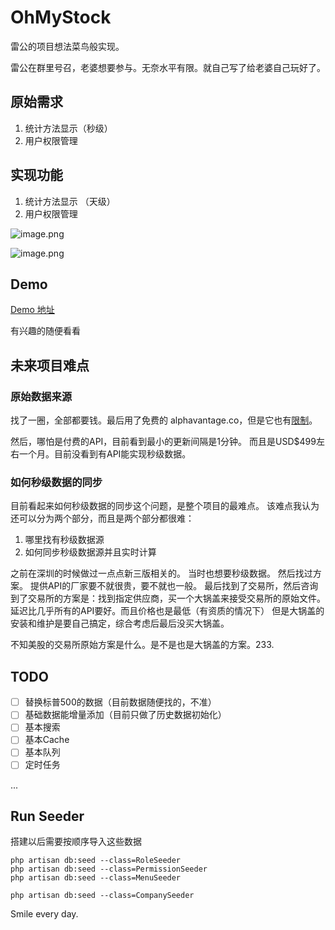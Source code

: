 # OhMyStock

雷公的项目想法菜鸟般实现。

雷公在群里号召，老婆想要参与。无奈水平有限。就自己写了给老婆自己玩好了。

## 原始需求

1. 统计方法显示（秒级）
2. 用户权限管理

## 实现功能

1. 统计方法显示 （天级）
2. 用户权限管理


![image.png](https://i.loli.net/2020/10/25/SBYxgePKRQcAH5j.png)

![image.png](https://i.loli.net/2020/10/25/oJIrW1TBwzgAsDd.png)

## Demo

[Demo 地址](https://stock.ohmyapps.com)

有兴趣的随便看看


## 未来项目难点

### 原始数据来源
找了一圈，全部都要钱。最后用了免费的 alphavantage.co，但是它也有[限制](https://www.alphavantage.co/premium/)。

然后，哪怕是付费的API，目前看到最小的更新间隔是1分钟。 而且是USD$499左右一个月。目前没看到有API能实现秒级数据。

### 如何秒级数据的同步
目前看起来如何秒级数据的同步这个问题，是整个项目的最难点。
该难点我认为还可以分为两个部分，而且是两个部分都很难：
1. 哪里找有秒级数据源
2. 如何同步秒级数据源并且实时计算

之前在深圳的时候做过一点点新三版相关的。 当时也想要秒级数据。 然后找过方案。 提供API的厂家要不就很贵，要不就也一般。 最后找到了交易所，然后咨询到了交易所的方案是：找到指定供应商，买一个大锅盖来接受交易所的原始文件。延迟比几乎所有的API要好。而且价格也是最低（有资质的情况下） 但是大锅盖的安装和维护是要自己搞定，综合考虑后最后没买大锅盖。

不知美股的交易所原始方案是什么。是不是也是大锅盖的方案。233.

## TODO

- [ ] 替换标普500的数据（目前数据随便找的，不准）
- [ ] 基础数据能增量添加（目前只做了历史数据初始化）
- [ ] 基本搜索
- [ ] 基本Cache
- [ ] 基本队列
- [ ] 定时任务

...


## Run Seeder

搭建以后需要按顺序导入这些数据

``` shell
php artisan db:seed --class=RoleSeeder
php artisan db:seed --class=PermissionSeeder
php artisan db:seed --class=MenuSeeder

php artisan db:seed --class=CompanySeeder
```

Smile every day.
